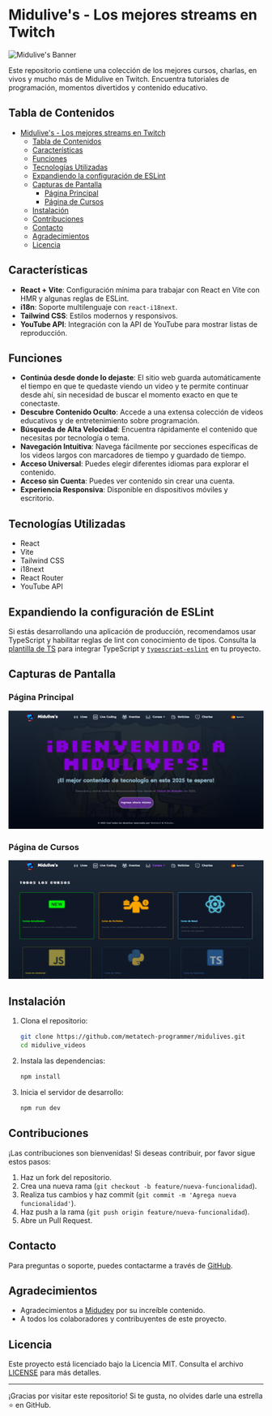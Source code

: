 # Midulive's - Los mejores streams en Twitch

![Midulive's Banner](https://midulives.vercel.app/og-image.jpg)

Este repositorio contiene una colección de los mejores cursos, charlas, en vivos y mucho más de Midulive en Twitch. Encuentra tutoriales de programación, momentos divertidos y contenido educativo.

## Tabla de Contenidos

- [Midulive's - Los mejores streams en Twitch](#midulives---los-mejores-streams-en-twitch)
  - [Tabla de Contenidos](#tabla-de-contenidos)
  - [Características](#características)
  - [Funciones](#funciones)
  - [Tecnologías Utilizadas](#tecnologías-utilizadas)
  - [Expandiendo la configuración de ESLint](#expandiendo-la-configuración-de-eslint)
  - [Capturas de Pantalla](#capturas-de-pantalla)
    - [Página Principal](#página-principal)
    - [Página de Cursos](#página-de-cursos)
  - [Instalación](#instalación)
  - [Contribuciones](#contribuciones)
  - [Contacto](#contacto)
  - [Agradecimientos](#agradecimientos)
  - [Licencia](#licencia)

## Características

- **React + Vite**: Configuración mínima para trabajar con React en Vite con HMR y algunas reglas de ESLint.
- **i18n**: Soporte multilenguaje con `react-i18next`.
- **Tailwind CSS**: Estilos modernos y responsivos.
- **YouTube API**: Integración con la API de YouTube para mostrar listas de reproducción.

## Funciones

- **Continúa desde donde lo dejaste**: El sitio web guarda automáticamente el tiempo en que te quedaste viendo un video y te permite continuar desde ahí, sin necesidad de buscar el momento exacto en que te conectaste.
- **Descubre Contenido Oculto**: Accede a una extensa colección de videos educativos y de entretenimiento sobre programación.
- **Búsqueda de Alta Velocidad**: Encuentra rápidamente el contenido que necesitas por tecnología o tema.
- **Navegación Intuitiva**: Navega fácilmente por secciones específicas de los videos largos con marcadores de tiempo y guardado de tiempo.
- **Acceso Universal**: Puedes elegir diferentes idiomas para explorar el contenido.
- **Acceso sin Cuenta**: Puedes ver contenido sin crear una cuenta.
- **Experiencia Responsiva**: Disponible en dispositivos móviles y escritorio.

## Tecnologías Utilizadas

- React
- Vite
- Tailwind CSS
- i18next
- React Router
- YouTube API

## Expandiendo la configuración de ESLint

Si estás desarrollando una aplicación de producción, recomendamos usar TypeScript y habilitar reglas de lint con conocimiento de tipos. Consulta la [plantilla de TS](https://github.com/vitejs/vite/tree/main/packages/create-vite/template-react-ts) para integrar TypeScript y [`typescript-eslint`](https://typescript-eslint.io) en tu proyecto.

## Capturas de Pantalla

### Página Principal
![Página Principal](https://raw.githubusercontent.com/metatech-programmer/midulives/refs/heads/main/public/screenshot-home.png)

### Página de Cursos
![Página de Cursos](https://raw.githubusercontent.com/metatech-programmer/midulives/refs/heads/main/public/screenshot-courses.png)

## Instalación

1. Clona el repositorio:
   ```bash
   git clone https://github.com/metatech-programmer/midulives.git
   cd midulive_videos
   ```

2. Instala las dependencias:
   ```bash
   npm install
   ```

3. Inicia el servidor de desarrollo:
   ```bash
   npm run dev
   ```

## Contribuciones

¡Las contribuciones son bienvenidas! Si deseas contribuir, por favor sigue estos pasos:

1. Haz un fork del repositorio.
2. Crea una nueva rama (`git checkout -b feature/nueva-funcionalidad`).
3. Realiza tus cambios y haz commit (`git commit -m 'Agrega nueva funcionalidad'`).
4. Haz push a la rama (`git push origin feature/nueva-funcionalidad`).
5. Abre un Pull Request.

## Contacto

Para preguntas o soporte, puedes contactarme a través de [GitHub](https://github.com/metatech-programmer).

## Agradecimientos

- Agradecimientos a [Midudev](https://twitch.tv/midudev) por su increíble contenido.
- A todos los colaboradores y contribuyentes de este proyecto.

## Licencia

Este proyecto está licenciado bajo la Licencia MIT. Consulta el archivo [LICENSE](./LICENSE) para más detalles.

---

¡Gracias por visitar este repositorio! Si te gusta, no olvides darle una estrella ⭐ en GitHub.